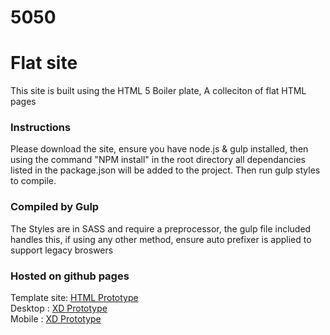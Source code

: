 # 5050
# Flat site
This site is built using the HTML 5 Boiler plate, A colleciton of flat HTML pages

### Instructions
Please download the site, ensure you have node.js & gulp installed, then using the command "NPM install" in the root directory all dependancies listed in the package.json will be added to the project. Then run gulp styles to compile.

### Compiled by Gulp
The Styles are in SASS and require a preprocessor, the gulp file included handles this, if using any other method, ensure auto prefixer is applied to support legacy broswers

### Hosted on github pages
Template site: [HTML Prototype](https://bluemonkey1130.github.io/5050/)   
Desktop : [XD Prototype](https://xd.adobe.com/view/0a6f8619-b032-4805-47aa-d4124d8b24d3-7c5e/)  
Mobile : [XD Prototype](https://xd.adobe.com/view/9c77c23f-6cab-4497-76f9-f51248099a73-ea46/)
